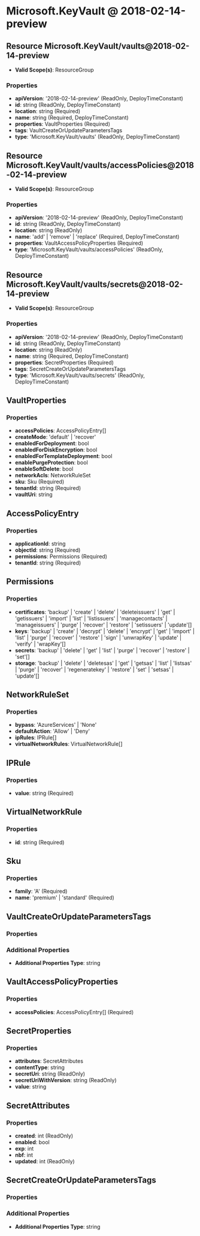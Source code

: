 # Microsoft.KeyVault @ 2018-02-14-preview

## Resource Microsoft.KeyVault/vaults@2018-02-14-preview
* **Valid Scope(s)**: ResourceGroup
### Properties
* **apiVersion**: '2018-02-14-preview' (ReadOnly, DeployTimeConstant)
* **id**: string (ReadOnly, DeployTimeConstant)
* **location**: string (Required)
* **name**: string (Required, DeployTimeConstant)
* **properties**: VaultProperties (Required)
* **tags**: VaultCreateOrUpdateParametersTags
* **type**: 'Microsoft.KeyVault/vaults' (ReadOnly, DeployTimeConstant)

## Resource Microsoft.KeyVault/vaults/accessPolicies@2018-02-14-preview
* **Valid Scope(s)**: ResourceGroup
### Properties
* **apiVersion**: '2018-02-14-preview' (ReadOnly, DeployTimeConstant)
* **id**: string (ReadOnly, DeployTimeConstant)
* **location**: string (ReadOnly)
* **name**: 'add' | 'remove' | 'replace' (Required, DeployTimeConstant)
* **properties**: VaultAccessPolicyProperties (Required)
* **type**: 'Microsoft.KeyVault/vaults/accessPolicies' (ReadOnly, DeployTimeConstant)

## Resource Microsoft.KeyVault/vaults/secrets@2018-02-14-preview
* **Valid Scope(s)**: ResourceGroup
### Properties
* **apiVersion**: '2018-02-14-preview' (ReadOnly, DeployTimeConstant)
* **id**: string (ReadOnly, DeployTimeConstant)
* **location**: string (ReadOnly)
* **name**: string (Required, DeployTimeConstant)
* **properties**: SecretProperties (Required)
* **tags**: SecretCreateOrUpdateParametersTags
* **type**: 'Microsoft.KeyVault/vaults/secrets' (ReadOnly, DeployTimeConstant)

## VaultProperties
### Properties
* **accessPolicies**: AccessPolicyEntry[]
* **createMode**: 'default' | 'recover'
* **enabledForDeployment**: bool
* **enabledForDiskEncryption**: bool
* **enabledForTemplateDeployment**: bool
* **enablePurgeProtection**: bool
* **enableSoftDelete**: bool
* **networkAcls**: NetworkRuleSet
* **sku**: Sku (Required)
* **tenantId**: string (Required)
* **vaultUri**: string

## AccessPolicyEntry
### Properties
* **applicationId**: string
* **objectId**: string (Required)
* **permissions**: Permissions (Required)
* **tenantId**: string (Required)

## Permissions
### Properties
* **certificates**: 'backup' | 'create' | 'delete' | 'deleteissuers' | 'get' | 'getissuers' | 'import' | 'list' | 'listissuers' | 'managecontacts' | 'manageissuers' | 'purge' | 'recover' | 'restore' | 'setissuers' | 'update'[]
* **keys**: 'backup' | 'create' | 'decrypt' | 'delete' | 'encrypt' | 'get' | 'import' | 'list' | 'purge' | 'recover' | 'restore' | 'sign' | 'unwrapKey' | 'update' | 'verify' | 'wrapKey'[]
* **secrets**: 'backup' | 'delete' | 'get' | 'list' | 'purge' | 'recover' | 'restore' | 'set'[]
* **storage**: 'backup' | 'delete' | 'deletesas' | 'get' | 'getsas' | 'list' | 'listsas' | 'purge' | 'recover' | 'regeneratekey' | 'restore' | 'set' | 'setsas' | 'update'[]

## NetworkRuleSet
### Properties
* **bypass**: 'AzureServices' | 'None'
* **defaultAction**: 'Allow' | 'Deny'
* **ipRules**: IPRule[]
* **virtualNetworkRules**: VirtualNetworkRule[]

## IPRule
### Properties
* **value**: string (Required)

## VirtualNetworkRule
### Properties
* **id**: string (Required)

## Sku
### Properties
* **family**: 'A' (Required)
* **name**: 'premium' | 'standard' (Required)

## VaultCreateOrUpdateParametersTags
### Properties
### Additional Properties
* **Additional Properties Type**: string

## VaultAccessPolicyProperties
### Properties
* **accessPolicies**: AccessPolicyEntry[] (Required)

## SecretProperties
### Properties
* **attributes**: SecretAttributes
* **contentType**: string
* **secretUri**: string (ReadOnly)
* **secretUriWithVersion**: string (ReadOnly)
* **value**: string

## SecretAttributes
### Properties
* **created**: int (ReadOnly)
* **enabled**: bool
* **exp**: int
* **nbf**: int
* **updated**: int (ReadOnly)

## SecretCreateOrUpdateParametersTags
### Properties
### Additional Properties
* **Additional Properties Type**: string

